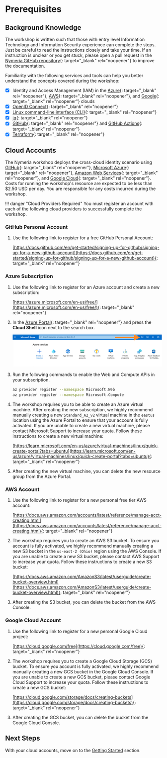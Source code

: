 # Prerequisites

## Background Knowledge

The workshop is written such that those with entry level Information Technology and Information Security experience can complete the steps. Just be careful to read the instructions closely and take your time. If an instruction is unclear or you get stuck, please open a pull request in the [Nymeria GitHub repository](https://github.com/pumasecurity/nymeria){: target="_blank" rel="noopener"} to improve the documentation.

Familiarity with the following services and tools can help you better understand the concepts covered during the workshop:

- [x] Identity and Access Management (IAM) in the [Azure](https://learn.microsoft.com/en-us/azure/role-based-access-control/overview){: target="_blank" rel="noopener"}, [AWS](https://docs.aws.amazon.com/iam/){: target="_blank" rel="noopener"}, and [Google](https://cloud.google.com/iam/docs/){: target="_blank" rel="noopener"} clouds
- [x] [OpenID Connect](https://openid.net/developers/how-connect-works/){: target="_blank" rel="noopener"}
- [x] [Linux command-line interface (CLI)](https://ubuntu.com/tutorials/command-line-for-beginners){: target="_blank" rel="noopener"}
- [x] [jq](https://jqlang.github.io/jq/){: target="_blank" rel="noopener"}
- [x] [GitHub](https://docs.github.com/en){: target="_blank" rel="noopener"} and [GitHub Actions](https://docs.github.com/en/actions){: target="_blank" rel="noopener"}
- [x] [Terraform](https://developer.hashicorp.com/terraform/tutorials/aws-get-started/infrastructure-as-code){: target="_blank" rel="noopener"}

## Cloud Accounts

The Nymeria workshop deploys the cross-cloud identity scenario using [GitHub](https://github.com/){: target="_blank" rel="noopener"}, [Microsoft Azure](https://portal.azure.com){: target="_blank" rel="noopener"}, [Amazon Web Services](https://console.aws.amazon.com){: target="_blank" rel="noopener"}, and [Google Cloud](https://cloud.google.com){: target="_blank" rel="noopener"}. Costs for running the workshop's resource are expected to be less than $2.50 USD per day. You are responsible for any costs incurred during the workshop.

!!! danger "Cloud Providers Required"
    You must register an account with each of the following cloud providers to successfully complete the workshop.

### GitHub Personal Account

1. Use the following link to register for a free GitHub Personal Account:

    [https://docs.github.com/en/get-started/signing-up-for-github/signing-up-for-a-new-github-account](https://docs.github.com/en/get-started/signing-up-for-github/signing-up-for-a-new-github-account){: target="_blank" rel="noopener"}

### Azure Subscription

1. Use the following link to register for an Azure account and create a new subscription:

    [https://azure.microsoft.com/en-us/free/](https://azure.microsoft.com/en-us/free/){: target="_blank" rel="noopener"}

1. In the [Azure Portal](https://portal.azure.com/){: target="_blank" rel="noopener"} and press the **Cloud Shell** icon next to the search box.

    ![](./img/az-portal.png)

1. Run the following commands to enable the Web and Compute APIs in your subscription.

    ```bash
    az provider register --namespace Microsoft.Web
    az provider register --namespace Microsoft.Compute
    ```

1. The workshop requires you to be able to create an Azure virtual machine. After creating the new subscription, we highly recommend manually creating a new `Standard_A2_v2` virtual machine in the `eastus` location using the Azure Portal to ensure that your account is fully activated. If you are unable to create a new virtual machine, please contact Microsoft Support to increase your quota. Follow these instructions to create a new virtual machine:

    [https://learn.microsoft.com/en-us/azure/virtual-machines/linux/quick-create-portal?tabs=ubuntu](https://learn.microsoft.com/en-us/azure/virtual-machines/linux/quick-create-portal?tabs=ubuntu){: target="_blank" rel="noopener"}

1. After creating the new virtual machine, you can delete the new resource group from the Azure Portal.

### AWS Account

1. Use the following link to register for a new personal free tier AWS account:

    [https://docs.aws.amazon.com/accounts/latest/reference/manage-acct-creating.html](https://docs.aws.amazon.com/accounts/latest/reference/manage-acct-creating.html){: target="_blank" rel="noopener"}

1. The workshop requires you to create an AWS S3 bucket. To ensure you account is fully activated, we highly recommend manually creating a new S3 bucket in the `us-east-2 (Ohio)` region using the AWS Console. If you are unable to create a new S3 bucket, please contact AWS Support to increase your quota. Follow these instructions to create a new S3 bucket:

    [https://docs.aws.amazon.com/AmazonS3/latest/userguide/create-bucket-overview.html](https://docs.aws.amazon.com/AmazonS3/latest/userguide/create-bucket-overview.html){: target="_blank" rel="noopener"}

1. After creating the S3 bucket, you can delete the bucket from the AWS Console.

### Google Cloud Account

1. Use the following link to register for a new personal Google Cloud project:

    [https://cloud.google.com/free](https://cloud.google.com/free){: target="_blank" rel="noopener"}

1. The workshop requires you to create a Google Cloud Storage (GCS) bucket. To ensure you account is fully activated, we highly recommend manually creating a new GCS bucket in the Google Cloud Console. If you are unable to create a new GCS bucket, please contact Google Cloud Support to increase your quota. Follow these instructions to create a new GCS bucket:

    [https://cloud.google.com/storage/docs/creating-buckets](https://cloud.google.com/storage/docs/creating-buckets){: target="_blank" rel="noopener"}

1. After creating the GCS bucket, you can delete the bucket from the Google Cloud Console.

## Next Steps

With your cloud accounts, move on to the [Getting Started](getting_started.md) section.

